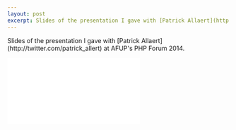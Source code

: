 ```yaml
---
layout: post
excerpt: Slides of the presentation I gave with [Patrick Allaert](http://twitter.com/patrick_allert) at AFUP's PHP Forum 2014.
---
```


<p>Slides of the presentation I gave with [Patrick Allaert](http://twitter.com/patrick_allert) at AFUP's PHP Forum 2014.</p>

<div class="embed-container">
    <div class="embed large">
        <iframe src="//www.slideshare.net/slideshow/embed_code/40709923" frameborder="0" marginwidth="0" marginheight="0" scrolling="no"></iframe>
    </div>
</div>
